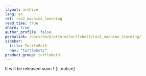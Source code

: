 ```yaml
---
layout: archive
lang: en
ref: ros2_machine_learning
read_time: true
share: true
author_profile: false
permalink: /docs/en/platform/turtlebot3/ros2_machine_learning/
sidebar:
  title: TurtleBot3
  nav: "turtlebot3"
product_group: turtlebot3
---
```


It will be released soon ! 
{: .notice}
